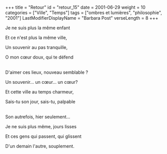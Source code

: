 +++
title = "Retour"
id = "retour_15"
date = 2001-06-29
weight = 10
categories = ["Ville", "Temps"]
tags = ["ombres et lumières", "philosophie", "2001"]
LastModifierDisplayName = "Barbara Post"
verseLength = 8
+++

Je ne suis plus la même enfant

Et ce n'est plus la même ville,

Un souvenir au pas tranquille,

O mon cœur doux, qui te défend

 \
D'aimer ces lieux, nouveau semblable ?

Un souvenir… un cœur… un cœur?

Et cette ville au temps charmeur,

Sais-tu son jour, sais-tu, palpable

 \
Son autrefois, hier seulement…

Je ne suis plus même, jours lisses

Et ces gens qui passent, qui glissent

D'un demain l'autre, souplement.
